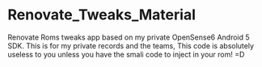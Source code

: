 # Renovate_Tweaks_Material
Renovate Roms tweaks app based on my private OpenSense6 Android 5 SDK. This is for my private records and the teams, This code is absolutely useless to you unless you have the smali code to inject in your rom! =D
